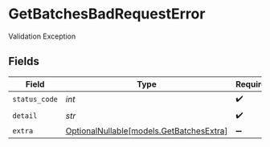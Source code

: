 # GetBatchesBadRequestError

Validation Exception


## Fields

| Field                                                                    | Type                                                                     | Required                                                                 | Description                                                              |
| ------------------------------------------------------------------------ | ------------------------------------------------------------------------ | ------------------------------------------------------------------------ | ------------------------------------------------------------------------ |
| `status_code`                                                            | *int*                                                                    | :heavy_check_mark:                                                       | N/A                                                                      |
| `detail`                                                                 | *str*                                                                    | :heavy_check_mark:                                                       | N/A                                                                      |
| `extra`                                                                  | [OptionalNullable[models.GetBatchesExtra]](../models/getbatchesextra.md) | :heavy_minus_sign:                                                       | N/A                                                                      |
